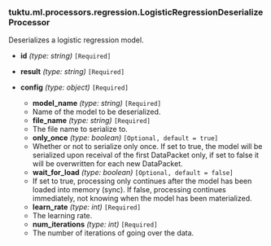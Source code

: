 ### tuktu.ml.processors.regression.LogisticRegressionDeserializeProcessor
Deserializes a logistic regression model.

  * **id** *(type: string)* `[Required]`

  * **result** *(type: string)* `[Required]`

  * **config** *(type: object)* `[Required]`

    * **model_name** *(type: string)* `[Required]`
    - Name of the model to be deserialized.

    * **file_name** *(type: string)* `[Required]`
    - The file name to serialize to.

    * **only_once** *(type: boolean)* `[Optional, default = true]`
    - Whether or not to serialize only once. If set to true, the model will be serialized upon receival of the first DataPacket only, if set to false it will be overwritten for each new DataPacket.

    * **wait_for_load** *(type: boolean)* `[Optional, default = false]`
    - If set to true, processing only continues after the model has been loaded into memory (sync). If false, processing continues immediately, not knowing when the model has been materialized.

    * **learn_rate** *(type: int)* `[Required]`
    - The learning rate.

    * **num_iterations** *(type: int)* `[Required]`
    - The number of iterations of going over the data.

